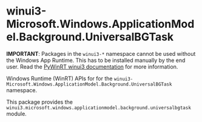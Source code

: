 <!-- warning: Please don't edit this file. It was automatically generated. -->

# winui3-Microsoft.Windows.ApplicationModel.Background.UniversalBGTask

**IMPORTANT**: Packages in the `winui3-*` namespace cannot be used without the
Windows App Runtime. This has to be installed manually by the end user. Read the
[PyWinRT winui3 documentation](https://pywinrt.readthedocs.io/en/latest/api/winui3/index.html)
for more information.

Windows Runtime (WinRT) APIs for for the `winui3-Microsoft.Windows.ApplicationModel.Background.UniversalBGTask` namespace.

This package provides the `winui3.microsoft.windows.applicationmodel.background.universalbgtask` module.
